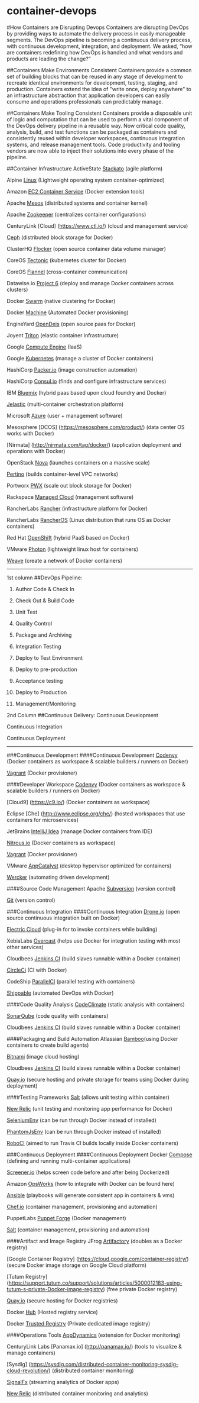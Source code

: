 # container-devops

#How Containers are Disrupting Devops
Containers are disrupting DevOps by providing ways to automate the delivery process in easily manageable segments. The DevOps pipeline is becoming a continuous delivery process, with continuous development, integration, and deployment.  We asked, “how are containers redefining how DevOps is handled and what vendors and products are leading the change?”


##Containers Make Environments Consistent
Containers provide a common set of building blocks that can be reused in any stage of development to recreate identical environments for development, testing, staging, and production.  Containers extend the idea of "write once, deploy anywhere" to an infrastructure abstraction that application developers can easily consume and operations professionals can predictably manage.

##Containers Make Tooling Consistent
Containers provide a disposable unit of logic and computation that can be used to perform a vital component of the DevOps delivery pipeline in a reusable way.  Now critical code quality, analysis, build, and test functions can be packaged as containers and consistently reused within developer workspaces, continuous integration systems, and release management tools. Code productivity and tooling vendors are now able to inject their solutions into every phase of the pipeline.

##Container Infrastructure
ActiveState [Stackato](http://www.activestate.com/stackato) (agile platform)

Alpine [Linux](http://www.alpinelinux.org) (Lightweight operating system container-optimized)

Amazon [EC2 Container Service](http://aws.amazon.com/ecs/) (Docker extension tools)

Apache [Mesos](http://mesos.apache.org/) (distributed systems and container kernel)

Apache [Zookeeper](https://zookeeper.apache.org) (centralizes container configurations)

CenturyLink [Cloud] (https://www.ctl.io/) (cloud and management service)

[Ceph](http://ceph.com/) (distributed block storage for Docker)

ClusterHQ [Flocker](https://clusterhq.com/2015/06/17/flocker-1-0/) (open source container data volume manager)

CoreOS [Tectonic](https://tectonic.com/) (kubernetes cluster for Docker)

CoreOS [Flannel](https://coreos.com/flannel/docs/latest/flannel-config.html) (cross-container communication)

Datawise.io [Project 6](http://www.datawise.io/project-6.html) (deploy and manage Docker 
containers across clusters)

Docker [Swarm](https://docs.docker.com/swarm/) (native clustering for Docker)

Docker [Machine](https://www.docker.com/docker-machine) (Automated Docker provisioning)

EngineYard [OpenDeis](http://deis.io/overview/) (open source paas for Docker)

Joyent [Triton](https://www.joyent.com/) (elastic container infrastructure)

Google [Compute Engine](https://cloud.google.com/compute/) (IaaS)

Google [Kubernetes](http://kubernetes.io/) (manage a cluster of Docker containers)

HashiCorp [Packer.io](https://www.packer.io/) (image construction automation)

HashiCorp [Consul.io](https://www.consul.io/) (finds and configure infrastructure services)

IBM [Bluemix](https://console.ng.bluemix.net/) (hybrid paas based upon cloud foundry and Docker)

[Jelastic](https://jelastic.com/docker/) (multi-container orchestration platform)

Microsoft [Azure](https://azure.microsoft.com/en-us/) (user + management software)

Mesosphere [DCOS] (https://mesosphere.com/product/) (data center OS works with Docker)

[Nirmata] (http://nirmata.com/tag/docker/) (application deployment and operations with Docker)

OpenStack [Nova](https://wiki.openstack.org/wiki/Docker) (launches containers on a massive scale)

[Pertino](http://pertino.com/pertino-simplifies-networking-of-docker-containers-across-any-cloud-anywhere) (builds container-level VPC networks)

Portworx [PWX](http://portworx.com/products/) (scale out block storage for Docker)

Rackspace [Managed Cloud](http://www.rackspace.com/cloud) (management software)

RancherLabs [Rancher](http://rancher.com/rancher/) (infrastructure platform for Docker)

RancherLabs [RancherOS](http://rancher.com/rancher-os/) (Linux distribution that runs OS as Docker containers) 

Red Hat [OpenShift](https://www.openshift.com/) (hybrid PaaS based on Docker)

VMware [Photon](https://vmware.github.io/photon/) (lightweight linux host for containers)

[Weave](http://weave.in/) (create a network of Docker containers)

----------------------------------------------------------------------

1st column
##DevOps Pipeline:
1. Author Code & Check In

2. Check Out & Build Code

3. Unit Test

4. Quality Control

5. Package and Archiving

6. Integration Testing

7. Deploy to Test Environment

8. Deploy to pre-production

9. Acceptance testing

10. Deploy to Production

11. Management/Monitoring


2nd Column
##Continuous Delivery:
Continuous Development

Continuous Integration

Continuous Deployment


----------------------------------------------------------------------

###Continuous Development
####Continuous Development
[Codenvy](https://codenvy.com/) (Docker containers as workspace & scalable builders / runners on Docker)

[Vagrant](http://docs.vagrantup.com/v2/provisioning/docker.html) (Docker provisioner)

####Developer Workspace
[Codenvy](https://codenvy.com/) (Docker containers as workspace & scalable builders / runners on Docker)

[Cloud9] (https://c9.io/) (Docker containers as workspace)

Eclipse [Che] (http://www.eclipse.org/che/) (hosted workspaces that use containers for microservices)

JetBrains [IntelliJ Idea](https://www.jetbrains.com/idea/) (manage Docker containers from IDE)

[Nitrous.io](https://pro.nitrous.io/?l=1) (Docker containers as workspace)

[Vagrant](http://docs.vagrantup.com/v2/provisioning/docker.html) (Docker provisioner)

VMware [AppCatalyst](http://blogs.vmware.com/cloudnative/vmware-appcatalyst) (desktop hypervisor optimized for containers)

[Wercker](http://wercker.com/) (automating driven development)


####Source Code Management
Apache [Subversion](https://subversion.apache.org/) (version control)

[Git](https://git-scm.com/) (version control)


###Continuous Integration
####Continuous Integration
[Drone.io](http://blog.drone.io/2014/2/5/open-source-ci-docker.html) (open source continuous integration built on Docker)

[Electric Cloud](http://electric-cloud.com/plugins/directory/p/docker/) (plug-in for to invoke containers while building)

XebiaLabs [Overcast](https://github.com/xebialabs/overcast) (helps use Docker for integration testing with most other services)

Cloudbees [Jenkins CI](https://www.cloudbees.com/jenkins/about/code-quality-analysis) (build slaves runnable within a Docker container)

[CircleCi](https://circleci.com/docs/docker) (CI with Docker)

CodeShip [ParallelCI](https://codeship.com/features/parallelci) (parallel testing with containers)

[Shippable](https://app.shippable.com/) (automated DevOps with Docker)

####Code Quality Analysis
[CodeClimate](https://codeclimate.com/) (static analysis with containers)

[SonarQube](http://www.sonarqube.org/) (code quality with containers)

Cloudbees [Jenkins CI](https://www.cloudbees.com/jenkins/about/code-quality-analysis) (build slaves runnable within a Docker container)

####Packaging and Build Automation
Atlassian [Bamboo](https://www.atlassian.com/software/bamboo)(using Docker containers to create build agents)

[Bitnami](https://bitnami.com/) (image cloud hosting)

Cloudbees [Jenkins CI](https://www.cloudbees.com/jenkins/about/code-quality-analysis) (build slaves runnable within a Docker container)

[Quay.io](https://quay.io/) (secure hosting and private storage for teams using Docker during deployment)


####Testing Frameworks
[Salt](http://docs.saltstack.com/en/latest/ref/states/all/salt.states.dockerio.html) (allows unit testing within container)

[New Relic](http://newrelic.com/docker) (unit testing and monitoring app performance for Docker)

[SeleniumEnv](https://github.com/Codeception/SeleniumEnv) (can be run through Docker instead of installed)

[PhantomJsEnv](https://github.com/Codeception/PhantomJsEnv) (can be run through Docker instead of installed)

[RoboCI](https://github.com/Codegyre/RoboCI) (aimed to run Travis CI builds locally inside Docker containers)


###Continuous Deployment
####Continuous Deployment
Docker [Compose](https://docs.docker.com/compose/) (defining and running multi-container applications)

[Screener.io](https://screener.io/) (helps screen code before and after being Dockerized)

Amazon [OpsWorks](http://aws.amazon.com/opsworks/) (how to integrate with Docker can be found here)

[Ansible](http://www.ansible.com/docker) (playbooks will generate consistent app in containers & vms)

[Chef.io](https://www.chef.io/solutions/containers/) (container management, provisioning and automation)

PuppetLabs [Puppet Forge](https://forge.puppetlabs.com/tags/docker) (Docker management)

[Salt](http://docs.saltstack.com/en/latest/ref/states/all/salt.states.dockerio.html) (container management, provisioning and automation)

####Artifact and Image Registry
JFrog [Artifactory](http://www.jfrog.com/confluence/display/RTF/Docker+Repositories) (doubles as a Docker registry)

[Google Container Registry] (https://cloud.google.com/container-registry/) (secure Docker image storage on Google Cloud platform)

[Tutum Registry] (https://support.tutum.co/support/solutions/articles/5000012183-using-tutum-s-private-Docker-image-registry) (free private Docker registry)

[Quay.io](https://quay.io/plans/) (secure hosting for Docker registries)

Docker [Hub](https://www.docker.com/docker-hub) (Hosted registry service)

Docker [Trusted Registry](https://www.docker.com/docker-trusted-registry) (Private dedicated image registry)

####Operations Tools
[AppDynamics](http://community.appdynamics.com/t5/eXchange-Community-AppDynamics/Docker-Monitoring-Extension/idi-p/14749) (extension for Docker monitoring)

CenturyLink Labs [Panamax.io] (http://panamax.io/) (tools to visualize & manage containers)

[Sysdig] (https://sysdig.com/distributed-container-monitoring-sysdig-cloud-revolution/) (distributed container monitoring)

[SignalFx](http://blog.signalfx.com/signalfx-is-proud-to-join-the-docker-ecosystem-technology-partner-program) (streaming analytics of Docker apps)

[New Relic](https://blog.newrelic.com/2015/05/06/docker-support-2/) (distributed container monitoring and analytics)







